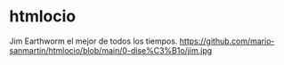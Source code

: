 # htmlocio
Jim Earthworm el mejor de todos los tiempos.
https://github.com/mario-sanmartin/htmlocio/blob/main/0-dise%C3%B1o/jim.jpg
